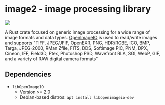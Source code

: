 # image2 - image processing library

<a href="https://crates.io/crates/image2">
    <img src="https://img.shields.io/crates/v/image2.svg">
</a>

A Rust crate focused on generic image processing for a wide range of image formats and data types. [OpenImageIO](https://github.com/OpenImageIO/oiio) is used to read/write images and supports "TIFF, JPEG/JFIF, OpenEXR, PNG, HDR/RGBE, ICO, BMP, Targa, JPEG-2000, RMan Zfile, FITS, DDS, Softimage PIC, PNM, DPX, Cineon, IFF, Field3D, Ptex, Photoshop PSD, Wavefront RLA, SGI, WebP, GIF, and a variety of RAW digital camera formats"

## Dependencies

- `libOpenImageIO`
    * Version >= 2.0
    * Debian-based distros: `apt install libopenimageio-dev`
